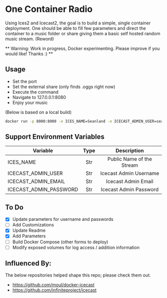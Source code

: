 # One Container Radio
Using Ices2 and Icecast2, the goal is to build a simple, single container deployment.  One should be able to fill few parameters and direct the container to a music folder or share giving them a basic self hosted random music stream. (Reword)

** Warning: Work in progress, Docker experimenting.  Please improve if you would like! Thanks :) **

## Usage ##
- Set the port
- Set the external share (only finds .oggs right now)
- Execute the command
- Navigate to 127.0.0.1:8080
- Enjoy your music

(Below is based on a local build)

```bash
docker run -p 8000:8000 -e ICES_NAME=Seanland -e ICECAST_ADMIN_USER=seanland -e ICECAST_ADMIN_EMAIL=me@seanland.ca -e ICECAST_ADMIN_PASSWORD=seanland -v d:/music:/media -t docker-one-container-radio:latest
```
## Support Environment Variables
| Variable     | Type | Description |
|--------------|:-----:|:-----:|
| ICES_NAME |  Str | Public Name of the Stream |
| ICECAST_ADMIN_USER |  Str | Icecast Admin Username |
| ICECAST_ADMIN_EMAIL |  Str | Icecast Admin Email |
| ICECAST_ADMIN_PASSWORD | Str | Icecast Admin Password |

## To Do ##
 - [x] Update parameters for username and passwords
 - [ ] Add Customizations
 - [x] Update Readme
 - [x] Add Parameters
 - [ ] Build Docker Compose (other forms to deploy)
 - [ ] Modify exposed volumes for log access / addition information

## Influenced By: ##
The below repositories helped shape this repo; please check them out.
- https://github.com/moul/docker-icecast
- https://github.com/infiniteproject/icecast

